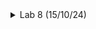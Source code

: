 <details>
<summary>Lab 8 (15/10/24)</summary>
<br>
  
# Task : RTL design using Verilog with SKY130 Technology
<details>
<summary>Day-1</summary>
<br>
  
**IVerilog based Simulation flow:**

![image](https://github.com/user-attachments/assets/0e2f8052-f0f8-4cfa-bab0-fc83a490afb9)
Simulator continuously checks for changes in the input. If there is any change in input, the output is evaluated else the simulator will never evaluate the output.


 
# LAB-1:
**Aim: Cloning the required files from github repository:**

**Commands:**
```
sudo -i
sudo apt-get install git
ls
cd /home
mkdir VLSI
cd VLSI
git clone https://github.com/kunalg123/sky130RTLDesignAndSynthesisWorkshop.git
cd sky130RTLDesignAndSynthesisWorkshop/verilog_files
ls
```

**Screenshot of the terminal window:**

![Screenshot from 2024-10-20 15-15-25](https://github.com/user-attachments/assets/a7d6d8b4-291f-4164-8cac-cdd2b4272dc4)


# LAB-2:
**Aim: Introduction to IVerilog gtkwave:**

In this lab we will implement a 2:1 multiplexer.

The .v files of 2:1 multiplexer and its testbench is already present in the 'verilog_file' folder.

We just need to put few commands as stated below in order to see the waveforms.

```c
iverilog good_mux.v tb_good_mux.v
ls
./a.out
gtkwave tb_good_mux.vcd
```
Below is the Snapshot of the above commands:
![Screenshot from 2024-10-20 15-57-13](https://github.com/user-attachments/assets/9e159fa5-2cd5-4f09-b42c-bbab4786d23c)

TO view the Testbench and Verilog file, Use this Command:
```c
apt install vim-gtk3
gvim tb_good_mux.v -o good_mux.v

```
![Screenshot from 2024-10-20 16-00-00](https://github.com/user-attachments/assets/a60b483f-0864-42d7-82e1-8d47de5b0b69)

# LAB 3: AIM : Synthesis of 2:1 Multiplexer using Yosys and Logic Synthesis.

Yosys

Synthesizer is a tool for converting the RTL to Netlist and here we are using the Yosys as the Synthesizer.

A synthesizer plays a key role in digital design by transforming RTL (Register Transfer Level) code into a gate-level netlist. This netlist provides a detailed description of the circuit, outlining the logical gates and their interconnections, and serves as the foundation for later stages like place and route. In this design flow, the synthesizer being used is Yosys, an open-source tool for Verilog HDL synthesis. Yosys applies several optimization techniques to generate an efficient gate-level implementation from the RTL code.

Block Diagram of Yosys setup :

![Screenshot from 2024-10-20 16-28-40](https://github.com/user-attachments/assets/bb3a11a3-6258-4717-8bc4-b97cbd975376)

Block Diagram of synthesis Verification:

The primary inputs and outputs remain identical in both the RTL design and the synthesized netlist. As a result, the same test bench can be applied to both.

![Screenshot from 2024-10-20 16-29-08](https://github.com/user-attachments/assets/42ed2db4-13cf-474a-9139-adba871ff48f)

## Logic Systhesis

RTL Design: The design is described using a behavioral representation in Hardware Description Language (HDL) based on the required specifications.

Synthesis: The RTL (Register Transfer Level) code is translated into a gate-level representation. This process converts the design into gates and interconnections, resulting in a file known as the netlist.

Command steps for Yosys

This will invoke/start the yosys

```
 yosys
       
```
Load the sky130 standard library.
```
read_liberty -lib ../lib/sky130_fd_sc_hd__tt_025C_1v80.lib      
```
Read the design files
```
read_verilog good_mux.v        
```

![Screenshot from 2024-10-20 16-35-19](https://github.com/user-attachments/assets/827c7f0b-59a0-4db8-8a51-8ae48b225adb)


Synthesize the top level module

```

synth -top good_mux     

```
![Screenshot from 2024-10-20 16-39-43](https://github.com/user-attachments/assets/d742ce1d-08dc-4831-943c-29c584e16820)

Map to the standard library

```

abc -liberty ../lib/sky130_fd_sc_hd__tt_025C_1v80.lib
```
![Screenshot from 2024-10-20 16-41-52](https://github.com/user-attachments/assets/b5e17c7b-f1a3-492e-a9b4-4a065d5721c0)


In order to see graphical version of the logic it has realized just type :

```

show
```
![Screenshot from 2024-10-21 01-42-25](https://github.com/user-attachments/assets/7b6ac318-94a2-4a23-9ab3-a7f3d7d39727)


## To save the netlist, use the write_verilog command. This will generate the netlist file in the current directory:
```c
write_verilog -noattr good_mux_netlist.v
!gvim good_mux_netlist.v

```
![asic](https://github.com/user-attachments/assets/95d68184-b83f-44a4-8332-b1040fdc4773)

</details>


<details>
<summary>Day-2</summary>
<br>

## LAB 4 - AIM : Introduction and Walkthrough to ' dot lib '.

'.lib' is like a collection of standard cells. It contains slow cells, fast cells and many more things. In order to view the '.lib' files, Enter the following command :
```c
sudo -i
cd /home/satya/VLSI/sky130RTLDesignAndSynthesisWorkshop/lib
gvim sky130_fd_sc_hd__tt_025C_1v80.lib

```
Press Shift + : syn off
![image](https://github.com/user-attachments/assets/2ab0f842-bdc0-4cee-b86e-ff62b0243807)


Standard Cell Library Information

Technology Specifications



Process: 130nm CMOS technology
Delay model: Table lookup


Units and Naming Conventions



* ->Time: 1 ns
* ->Voltage: 1 V
* ->Leakage Power: 1 nW
* ->Current: 1 mA
* ->Pulling Resistance: 1 kΩ
* ->Capacitive Load: 1.0 pF
* ->Bus naming style: "%s[%d]"


Cell Characteristics


For each cell in the library, the following information is typically provided:

* ->Leakage power
* ->Power consumption
* ->Area
* ->Input capacitance
* ->Delay for different input combinations

  Considering a two input AND gate:
  ![image](https://github.com/user-attachments/assets/92c784cf-ace9-4751-813a-d3a7776dcdd3)

  ## LAB : 5  Hierarchical vs flat synthesis & Various Flop Coding Styles and optimization:
  # Hierarchical Synthesis:
```c
cd~
cd /home/satya/vlsi/sky130RTLDesignAndSynthesisWorkshop/verilog_files
yosys
read_liberty -lib ../lib/sky130_fd_sc_hd__tt_025C_1v80.lib
read_verilog multiple_modules.v

```
![image](https://github.com/user-attachments/assets/1fa6db1a-f16f-4023-a674-884215a291d4)

### To Synthesize the Design:
```c 
synth -top multiple_modules
```
When we run this Command we get the following:

![image](https://github.com/user-attachments/assets/341bca6f-5e83-4310-9fdc-8779b6202c4a)

### Multiple Modules: - 2 SubModules

Commands to generate the netlist & Create a Graphical Representation of Logic for Multiple Modules:
```c 
abc -liberty ../lib/sky130_fd_sc_hd__tt_025C_1v80.lib
show multiple_modules
```
![image](https://github.com/user-attachments/assets/acb3060f-6436-429e-a574-ee62a24a895e)

* Writing the netlist and then viewing *
```c 
write_verilog -noattr multiple_modules_hier.v
!vim multiple_modules_hier.v
```
NETLIST file

![image](https://github.com/user-attachments/assets/0dfa5872-f7ae-4a44-809d-527a3ee156e0)

* Use of Flattening: Merges all hierarchical modules in the design into a single module to create a flat netlist. for this just type
```c
flatten

```
Writing the netlist and then viewing
```c

write_verilog -noattr multiple_modules_hier.v
!vim multiple_modules_hier.v
```
![image](https://github.com/user-attachments/assets/c71d8145-c139-4f1f-8e9b-de073b1ab206)


NETLIST file
![Screenshot from 2024-10-21 13-30-36](https://github.com/user-attachments/assets/c64ad262-4cc3-4178-b8c9-9a439843af7c)

Now let's Create a Graphical Representation of Logic for Multiple Modules:

```c
show
```
![Screenshot from 2024-10-21 13-36-52](https://github.com/user-attachments/assets/bc888834-3135-41e4-b6d0-dfb0a052426c)

## Design and Simulation of D Flip-Flops Using Icarus Verilog, GTKWave, and Yosys

This project showcases different coding approaches for D Flip-Flops and includes simulations using Icarus Verilog and GTKWave. Additionally, it explores the synthesis of these designs using Yosys. The simulations cover three varieties of D Flip-Flops:

    * D Flip-Flop with Asynchronous Reset
    * D Flip-Flop with Asynchronous Set
    * D Flip-Flop with Synchronous Reset

## 1. D Flip-Flop with Asynchronous Reset:

Verilog code for the D Flip-Flop with an asynchronous reset:
```c 
module dff_asyncres(input clk, input async_reset, input d, output reg q);
	always@(posedge clk, posedge async_reset)
	begin
		if(async_reset)
			q <= 1'b0;
		else
			q <= d;
	end
endmodule
```
Testbench for Asynchronous Reset D Flip-Flop:
```
module tb_dff_asyncres; 
	reg clk, async_reset, d;
	wire q;
	dff_asyncres uut (.clk(clk), .async_reset(async_reset), .d(d), .q(q));

	initial begin
		$dumpfile("tb_dff_asyncres.vcd");
		$dumpvars(0, tb_dff_asyncres);
		clk = 0;
		async_reset = 1;
		d = 0;
		#3000 $finish;
	end
	
	always #10 clk = ~clk;
	always #23 d = ~d;
	always #547 async_reset = ~async_reset; 
endmodule

```
* Steps to Run the Simulation:

    Navigate to the directory where the Verilog files are located:
```
    cd /home/satya/vlsi/sky130RTLDesignAndSynthesisWorkshop/verilog_files
```
   Run the following commands to compile and simulate the design:
```
iverilog dff_asyncres.v tb_dff_asyncres.v
ls
```
The compiled output will be saved as a.out.

 Execute the compiled output and open the waveform viewer:
```
./a.out
gtkwave tb_dff_asyncres.vcd
```
By following these steps,we can observe the behavior of the D Flip-Flop with an asynchronous reset in the waveform viewer:

![image](https://github.com/user-attachments/assets/eb8036b8-0694-436a-a483-1863b0a3b532)

OBSERVATION : From the waveform, it can be observed that the Q output changes to zero when the asynchronous reset is set high, independent of the positive/negative clock edge.

## 2. Asynchronous Set

The velilog code for the Asynchronous set is given below :

```c

module dff_async_set(input clk, input async_set, input d, output reg q);
	always@(posedge clk, posedge async_set)
	begin
		if(async_set)
			q <= 1'b1;
		else
			q <= d;
	end
endmodule
```
Testbench code is as follows:
```c
module tb_dff_async_set; 
	reg clk, async_set, d;
	wire q;
	dff_async_set uut (.clk(clk),.async_set (async_set),.d(d),.q(q));

	initial begin
		$dumpfile("tb_dff_async_set.vcd");
		$dumpvars(0,tb_dff_async_set);
		// Initialize Inputs
		clk = 0;
		async_set = 1;
		d = 0;
		#3000 $finish;
	end
		
	always #10 clk = ~clk;
	always #23 d = ~d;
	always #547 async_set=~async_set; 
endmodule
```
Command steps :

Go to the required directory
```c
sudo -i
cd ~
cd /home/satya/VLSI/sky130RTLDesignAndSynthesisWorkshop/verilog_files
```
We just need to put few commands as stated below in order to see the waveforms.
```c
iverilog dff_async_set.v tb_dff_async_set.v
ls
```
After giving the above command the IVerilog stores the output as ' a.out '

Now let's execute the ' a.out ' file and observe the waveforms.
```c
./a.out
gtkwave tb_dff_async_set.vcd
```
Below is the Snapshot of the above commands and the resultant Waveforms:

![image](https://github.com/user-attachments/assets/a658af31-7170-4203-8804-1d9c111c93bd)

OBSERVATION : From the waveform, it can be observed that the Q output changes to one when the asynchronous set is set high, independent of the positive/negative clock edge.

## 3. Synchronous Reset

The velilog code for the Synchronous reset is given below :
```c

module dff_syncres(input clk, input sync_reset, input d, output reg q);
	always@(posedge clk)
	begin
		if(sync_reset)
			q <= 1'b0;
		else
			q <= d;
	end
endmodule
```
Testbench code is as follows:
```c
module tb_dff_syncres; 
	reg clk, syncres, d;
	wire q;
	dff_asyncres uut (.clk(clk),.sync_reset (sync_reset),.d(d),.q(q));

	initial begin
		$dumpfile("tb_dff_syncres.vcd");
		$dumpvars(0,tb_dff_syncres);
		// Initialize Inputs
		clk = 0;
		sync_reset = 1;
		d = 0;
		#3000 $finish;
	end
		
	always #10 clk = ~clk;
	always #23 d = ~d;
	always #547 sync_reset=~async_reset; 
endmodule
```
Command steps :

Go to the required directory
```
sudo -i
cd ~
cd /home/satya/vlsi/sky130RTLDesignAndSynthesisWorkshop/verilog_files
```
We just need to put few commands as stated below in order to see the waveforms.
```
iverilog dff_syncres.v tb_dff_syncres.v

```
After giving the above command the IVerilog stores the output as ' a.out '

Now let's execute the ' a.out ' file and observe the waveforms.
```
./a.out
gtkwave tb_dff_syncres.vcd
```
Below is the Snapshot of the above commands and the resultant Waveforms:
![image](https://github.com/user-attachments/assets/5707043e-d8d1-43ff-90d1-53a74f079b73)

## Synthesis of Various D-Flipflop using Yosys
I am performing this using 3 types of D Flip Flops:
* 1. Asynchronous Reset
* 2.   Asynchronous Set
 * 3.   Synchronous Reset.

## 1. Asynchronous Reset

Follow the steps to get Graphical Representation of Asynchronous Reset - D FlipFlop
```c
cd ~
cd /home/vlsi/sky130RTLDesignAndSynthesisWorkshop/verilog_files
yosys       
read_liberty -lib ../lib/sky130_fd_sc_hd__tt_025C_1v80.lib
read_verilog dff_asyncres.v
synth -top dff_asyncres
dfflibmap -liberty ../lib/sky130_fd_sc_hd__tt_025C_1v80.lib
show


```
![image](https://github.com/user-attachments/assets/efc7bc84-b7cd-46c7-940a-258969ca3736)

## 2. Asynchronous Set
Command steps to Create a Graphical Representation of Asynchronous Set - D FlipFlop
```c
cd ~
cd /home/vlsi/sky130RTLDesignAndSynthesisWorkshop/verilog_files
yosys       
read_liberty -lib ../lib/sky130_fd_sc_hd__tt_025C_1v80.lib
read_verilog dff_async_set.v
synth -top dff_async_set
dfflibmap -liberty ../lib/sky130_fd_sc_hd__tt_025C_1v80.lib
show
```
![image](https://github.com/user-attachments/assets/acacc62d-8b41-45d1-bb76-b710e7c73fa3)


## 3. Synchronous Reset
Command steps to Create a Graphical Representation of Synchronous Reset - D FlipFlop :
```c
cd ~
cd /home/vlsi/sky130RTLDesignAndSynthesisWorkshop/verilog_files
yosys       
read_liberty -lib ../lib/sky130_fd_sc_hd__tt_025C_1v80.lib
read_verilog dff_syncres.v
synth -top dff_syncres
dfflibmap -liberty ../lib/sky130_fd_sc_hd__tt_025C_1v80.lib
show
```
![image](https://github.com/user-attachments/assets/ba7c91a1-e1f0-42a3-852f-a9d8c05786b1)
</details>
<details>
<summary>Day-3</summary>
	
# LAB 6 - AIM : Optimization of various Combinational Designs
## Optimization of various Combinational Designs

  2 input AND gate.
  2 input OR gate.
  3 input AND gate.
  2 input XNOR Gate (3 input Boolean Logic)
  Multiple Module Optimization-1
  Multiple Module Optimization-2

### 1. 2 input AND gate.

The velilog code is given below :
```c
module opt_check(input a, input b, output y);
	assign y = a?b:0;
endmodule
```
Command steps :
```c
cd ~
sudo -i
cd ~
cd /home/vlsi/sky130RTLDesignAndSynthesisWorkshop/verilog_files
yosys       
read_liberty -lib ../lib/sky130_fd_sc_hd__tt_025C_1v80.lib
read_verilog opt_check.v
synth -top opt_check
```
![image](https://github.com/user-attachments/assets/7e84709f-c224-45b2-816c-ac566eda1a23)

### Now Generate the Netlist
```c
abc -liberty ../lib/sky130_fd_sc_hd__tt_025C_1v80.lib
```
Removes unused or redundant logic in the design and purges any dangling wires or gates.
```c
opt_clean -purge
```
Now let's Create a Graphical Representation
```c
show
```
![image](https://github.com/user-attachments/assets/0cac41b9-0764-4790-b0e2-9b3f7c54287d)

## 2. 2 input OR gate.

The velilog code is given below :
```c
module opt_check2(input a, input b, output y);
	assign y = a?1:b;
endmodule
```
Command steps :

Go to the required directory
```c
cd ~
sudo -i
cd ~
cd /home/vlsi/sky130RTLDesignAndSynthesisWorkshop/verilog_files
```
This will invoke/start the yosys
```
yosys       
```
Read the library
```
read_liberty -lib ../lib/sky130_fd_sc_hd__tt_025C_1v80.lib
```
Read the design verilog files
```
read_verilog opt_check2.v
```
Synthesize the Design
```
synth -top opt_check2
```
![image](https://github.com/user-attachments/assets/38536525-4546-48ef-aa7e-c93d1bf075c5)

Now Generate the Netlist
```c

abc -liberty ../lib/sky130_fd_sc_hd__tt_025C_1v80.lib
```
Removes unused or redundant logic in the design and purges any dangling wires or gates.
```
opt_clean -purge
```
Now let's Create a Graphical Representation
```
show
```
![image](https://github.com/user-attachments/assets/373c65c6-3d58-4272-bd4d-78e3dad0f4a8)

## 3. 3 input AND gate.

The velilog code is given below :
```c
module opt_check2(input a, input b, input c, output y);
	assign y = a?(b?c:0):0;
endmodule
```
Command steps :

Go to the required directory
```
cd ~
sudo -i
cd ~
cd /home/vlsi/sky130RTLDesignAndSynthesisWorkshop/verilog_files
```
This will invoke/start the yosys
```
yosys       
```
Read the library
```
read_liberty -lib ../lib/sky130_fd_sc_hd__tt_025C_1v80.lib
```
Read the design verilog files
```
read_verilog opt_check3.v
```
Synthesize the Design
```
synth -top opt_check3
```
![image](https://github.com/user-attachments/assets/f3b37522-7452-4c2a-9ba7-86dc03529d46)

Now Generate the Netlist
```
abc -liberty ../lib/sky130_fd_sc_hd__tt_025C_1v80.lib
```
Removes unused or redundant logic in the design and purges any dangling wires or gates.
```
opt_clean -purge
```
Now let's Create a Graphical Representation
```
show
```
![image](https://github.com/user-attachments/assets/e5d0da6b-e95a-4fc6-ba45-1cd7016265dd)

## 4. 2 input XNOR Gate (3 input Boolean Logic)

The velilog code is given below :
```
module opt_check2(input a, input b, input c, output y);
	assign y = a ? (b ? ~c : c) : ~c;
endmodule
```
Command steps :

Go to the required directory
```
cd ~
sudo -i
cd ~
cd /home/vlsi/sky130RTLDesignAndSynthesisWorkshop/verilog_files
```
This will invoke/start the yosys
```
yosys       
```
Read the library
```
read_liberty -lib ../lib/sky130_fd_sc_hd__tt_025C_1v80.lib
```
Read the design verilog files
```
read_verilog opt_check4.v
```
Synthesize the Design
```
synth -top opt_check4
```
![image](https://github.com/user-attachments/assets/c03723f7-3a64-47b9-8de8-53978e6cd6e7)

Now Generate the Netlist
```
abc -liberty ../lib/sky130_fd_sc_hd__tt_025C_1v80.lib
```
Removes unused or redundant logic in the design and purges any dangling wires or gates.
```
opt_clean -purge
```
Now let's Create a Graphical Representation
```
show
```
![image](https://github.com/user-attachments/assets/ea59862c-65cb-44d8-a700-3c8ea2b5956b)

## 5. Multiple Module Optimization-1

The velilog code is given below :
```
module sub_module1(input a, input b, output y);
	assign y = a & b;
endmodule

module sub_module2 (input a, input b output y);
	assign y = a^b;
endmodule

module multiple_module_opt(input a, input b input c, input d output y);
	wire n1,n2, n3;

	sub_module1 U1 (.a(a), .b(1'b1), .y(n1));
	sub_module2 U2 (.a(n1), .b(1'b0), .y(n));
	sub_module2 U3 (.a(b), .b(d), .y(n3));

	assign y = c | (b & n1);
endmodule
```
Command steps :

Go to the required directory
```c
cd ~
sudo -i
cd ~
cd /home/vlsi/sky130RTLDesignAndSynthesisWorkshop/verilog_files
```
This will invoke/start the yosys
```
yosys       
```
Read the library
```
read_liberty -lib ../lib/sky130_fd_sc_hd__tt_025C_1v80.lib
```
Read the design verilog files
```c
read_verilog multiple_module_opt.v
```
Synthesize the Design
```c
synth -top multiple_module_opt
```
![image](https://github.com/user-attachments/assets/11257847-22c4-47be-8386-6a372cc2b3e8)

Now Generate the Netlist
```
abc -liberty ../lib/sky130_fd_sc_hd__tt_025C_1v80.lib
```
Removes unused or redundant logic in the design and purges any dangling wires or gates.
```
opt_clean -purge
```
Use of Flattening: Merges all hierarchical modules in the design into a single module to create a flat netlist for this just type
```
flatten
```
Now let's Create a Graphical Representation
```
show
```
![image](https://github.com/user-attachments/assets/13d628c4-239b-4efe-a2a6-3aad33483f8f)



## 6. Multiple Module Optimization-2

The velilog code is given below :
```c
module sub_module(input a input b output y);
	assign y = a & b;
endmodule

module multiple_module_opt2(input a, input b input c, input d, output y);
	wire n1,n2, n3;

	sub_module U1 (.a(a), .b(1'b0), y(n));
	sub_module U2 (.a(b), .b(c), .y(n2));
	sub_module U3 (.a(n2), .b(d), .y(n));
	sub_module U4 (.a(n3), .b(n1), .y(y));
endmodule
```
Command steps :

Go to the required directory
```
cd ~
sudo -i
cd ~
cd /home/vlsi/sky130RTLDesignAndSynthesisWorkshop/verilog_files
```
This will invoke/start the yosys
```
yosys       
```
Read the library
```
read_liberty -lib ../lib/sky130_fd_sc_hd__tt_025C_1v80.lib
```
Read the design verilog files
```
read_verilog multiple_module_opt2.v
```
Synthesize the Design
```
synth -top multiple_module_opt2
```
![image](https://github.com/user-attachments/assets/866a571e-a478-4585-8135-de9a80f3b515)

Now Generate the Netlist
```
abc -liberty ../lib/sky130_fd_sc_hd__tt_025C_1v80.lib
```
Removes unused or redundant logic in the design and purges any dangling wires or gates.
```
opt_clean -purge
```
Use of Flattening: Merges all hierarchical modules in the design into a single module to create a flat netlist for this just type
```
flatten
```
Now let's Create a Graphical Representation
```
show
```
![image](https://github.com/user-attachments/assets/1af0f686-38fc-4823-a2cb-2369aab3a148)

# LAB 6 - AIM : Optimization of various Sequential Designs
## Optimization of various Sequential Designs

1. D-Flipflop Constant 1 with Asynchronous Reset (active low)
2.  D-Flipflop Constant 2 with Asynchronous Reset (active high)
3. D-Flipflop Constant 3 with Synchronous Reset (active low)
 4. D-Flipflop Constant 4 with Synchronous Reset (active high)
5. D-Flipflop Constant 5 with Synchronous Reset
 6. Counter Optimization 1
 7.   Counter Optimization 2

## 1. D-Flipflop Constant 1 with Asynchronous Reset (active low)

The velilog code for the asynchronous reset (active low) is given below :
```c
module dff_const1(input clk, input reset, output reg q); 
always @(posedge clk, posedge reset)
begin
	if(reset)
		q <= 1'b0;
	else
		q <= 1'b1;
end
endmodule
```
Testbench code is as follows:
```
module tb_dff_const1; 
	reg clk, reset;
	wire q;

	dff_const1 uut (.clk(clk),.reset(reset),.q(q));

	initial begin
		$dumpfile("tb_dff_const1.vcd");
		$dumpvars(0,tb_dff_const1);
		// Initialize Inputs
		clk = 0;
		reset = 1;
		#3000 $finish;
	end

	always #10 clk = ~clk;
	always #1547 reset=~reset;
endmodule
```
Command steps :

Go to the required directory
```
sudo -i
cd ~
cd /home/vlsi/sky130RTLDesignAndSynthesisWorkshop/verilog_files
```
We just need to put few commands as stated below in order to see the waveforms.
```
iverilog dff_const1.v tb_dff_const1.v
ls
```
After giving the above command the IVerilog stores the output as ' a.out '

Now let's execute the ' a.out ' file and observe the waveforms.
```
./a.out
gtkwave tb_dff_const1.vcd
```
Below is the Snapshot of the above commands and the resultant Waveforms:

![image](https://github.com/user-attachments/assets/392e515c-746f-4e06-9575-4dccbcfbab69)

OBSERVATION : From the waveform, it can be observed that the Q output is always high when reset is zero, and reset doesn't depend on clock edge.

SYNTHESIS :
Go to the required directory
```
cd ~
sudo -i
cd ~
cd /home/vlsi/sky130RTLDesignAndSynthesisWorkshop/verilog_files
```
This will invoke/start the yosys
```
yosys       
```
Read the library
```
read_liberty -lib ../lib/sky130_fd_sc_hd__tt_025C_1v80.lib
```
Read the design verilog files
```
read_verilog dff_const1.v
```
Synthesize the Design
```
synth -top dff_const1
```
Now Generate the Netlist
```
dfflibmap -liberty ../lib/sky130_fd_sc_hd__tt_025C_1v80.lib
```
Now let's Create a Graphical Representation
```
show
```
![image](https://github.com/user-attachments/assets/d0cf5fc4-63bc-4201-b75a-8054456ad8a5)

OBSERVATION : Since reset doesn't depend on clock edge, therefore the D Flip Flop has not been removed.

## 2. D-Flipflop Constant 2 with Asynchronous Reset (active high)

The velilog code for the asynchronous reset (active high) is given below :
```
module dff_const1(input clk, input reset, output reg q); 
always @(posedge clk, posedge reset)
begin
	if(reset)
		q <= 1'b1;
	else
		q <= 1'b1;
end
endmodule
```
Testbench code is as follows:
```
module tb_dff_const2; 
	reg clk, reset;
	wire q;

	dff_const2 uut (.clk(clk),.reset(reset),.q(q));

	initial begin
		$dumpfile("tb_dff_const1.vcd");
		$dumpvars(0,tb_dff_const1);
		// Initialize Inputs
		clk = 0;
		reset = 1;
		#3000 $finish;
	end

	always #10 clk = ~clk;
	always #1547 reset=~reset;
endmodule
```
Command steps :

Go to the required directory
```
sudo -i
cd ~
cd /home/vlsi/sky130RTLDesignAndSynthesisWorkshop/verilog_files
```
We just need to put few commands as stated below in order to see the waveforms.
```
iverilog dff_const2.v tb_dff_const2.v
ls
```
After giving the above command the IVerilog stores the output as ' a.out '

Now let's execute the ' a.out ' file and observe the waveforms.
```
./a.out
gtkwave tb_dff_const2.vcd
```
Below is the Snapshot of the above commands and the resultant Waveforms:
![image](https://github.com/user-attachments/assets/b403ef14-96c5-4536-b1b0-8261ff0c1d69)

OBSERVATION : From the waveform, it can be observed that the Q output is always high irrespective of reset.

### SYNTHESIS :

Go to the required directory
```c
cd ~
sudo -i
cd ~
cd /home/vlsi/sky130RTLDesignAndSynthesisWorkshop/verilog_files
```
This will invoke/start the yosys
```
yosys       
```
Read the library
```
read_liberty -lib ../lib/sky130_fd_sc_hd__tt_025C_1v80.lib
```
Read the design verilog files
```
read_verilog dff_const2.v
```
Synthesize the Design
```
synth -top dff_const2
```
![image](https://github.com/user-attachments/assets/47e5fb31-8bb3-4c50-94da-701fa1970586)


### OBSERVATION : Now D Flip Flop has been synthesised.

Now Generate the Netlist
```
dfflibmap -liberty ../lib/sky130_fd_sc_hd__tt_025C_1v80.lib
```
Now let's Create a Graphical Representation
```
show
```
![image](https://github.com/user-attachments/assets/940bc44c-6573-42b4-ae90-fb7fc5802a4b)
OBSERVATION : Since output q doesn't depend on reset edgeand is always 1, therefore the D Flip Flop has been removed.

## 3. D-Flipflop Constant 3 with Synchronous Reset (active low)

The velilog code for the synchronous reset (active low) is given below :
```
module dff_const3(input clk, input reset, output reg q); 
	reg q1;

	always @(posedge clk, posedge reset)
	begin
		if(reset)
		begin
			q <= 1'b1;
			q1 <= 1'b0;
		end
		else
		begin	
			q1 <= 1'b1;
			q <= q1;
		end
	end
endmodule
```
Testbench code is as follows:
```
module dff_const3(input clk, input reset, output reg q); 
	reg q1;

	always @(posedge clk, posedge reset)
	begin
		if(reset)
		begin
			q <= 1'b1;
			q1 <= 1'b0;
		end
		else
		begin	
			q1 <= 1'b1;
			q <= q1;
		end
	end
endmodule
```
### SYNTHESIS :
Command steps :

Go to the required directory
```
cd ~
sudo -i
cd ~
cd /home/vlsi/sky130RTLDesignAndSynthesisWorkshop/verilog_files
```
This will invoke/start the yosys

yosys       

Read the library
```
read_liberty -lib ../lib/sky130_fd_sc_hd__tt_025C_1v80.lib
```
Read the design verilog files
```
read_verilog dff_const3.v
```
Synthesize the Design
```
synth -top dff_const3
```

![image](https://github.com/user-attachments/assets/d47b12f7-fb16-40ee-8e65-623d327fc8ba)

Now Generate the Netlist
```
dfflibmap -liberty ../lib/sky130_fd_sc_hd__tt_025C_1v80.lib
```
Now let's Create a Graphical Representation
```
show
```
![image](https://github.com/user-attachments/assets/76291f62-aefa-405c-bf8e-6aa9a4ceaad7)
OBSERVATION : This module defines a D flip-flop, for a positive edge of reset, q is set to 1 and q1 is set to 0. On each clock cycle, q1 is set to 1, and q is updated with the value of q1.

When synthesized, the design will result in a flip-flop where q becomes 1 after the first clock cycle post-reset and stays 1 afterward.

## 4. D-Flipflop Constant 4 with Synchronous Reset (active high)

The velilog code for the synchronous reset (active high) is given below :
```
module dff_const4(input clk, input reset, output reg q); 
	reg q1;

	always @(posedge clk, posedge reset)
	begin
		if(reset)
		begin
			q <= 1'b1;
			q1 <= 1'b1;
		end
		else
		begin	
			q1 <= 1'b1;
			q <= q1;
		end
	end
endmodule
```
### SYNTHESIS :

Command steps :

Go to the required directory
```
cd ~
sudo -i
cd ~
cd /home/vlsi/sky130RTLDesignAndSynthesisWorkshop/verilog_files
```
This will invoke/start the yosys
```
yosys       
```
Read the library
```
read_liberty -lib ../lib/sky130_fd_sc_hd__tt_025C_1v80.lib
```
Read the design verilog files
```
read_verilog dff_const4.v
```
Synthesize the Design
```
synth -top dff_const4
```
![image](https://github.com/user-attachments/assets/d49ac6e9-a2d7-4c14-bda3-77b4e42db309)


Now Generate the Netlist
```
dfflibmap -liberty ../lib/sky130_fd_sc_hd__tt_025C_1v80.lib
```
Now let's Create a Graphical Representation
```
show
```
![image](https://github.com/user-attachments/assets/10d2184e-cb8b-4671-aaf1-2b07ed0ebc7f)
OBSERVATION : This module defines a D flip-flop that sets both q and q1 to 1 on a positive edge of reset. On each clock cycle, q1 remains 1, and q is updated with the value of q1 (which is always 1).

When synthesized, the design will result in a flip-flop where q is always 1, regardless of the reset or clock state.

## 5. D-Flipflop Constant 5 with Synchronous Reset

The velilog code for the synchronous reset is given below :
```
module dff_const5(input clk, input reset, output reg q); 
	reg q1;

	always @(posedge clk, posedge reset)
	begin
		if(reset)
		begin
			q <= 1'b0;
			q1 <= 1'b0;
		end
		else
		begin	
			q1 <= 1'b1;
			q <= q1;
		end
	end
endmodule
```
### SYNTHESIS :
Command steps :

Go to the required directory
```
cd ~
sudo -i
cd ~
cd /home/vlsi/sky130RTLDesignAndSynthesisWorkshop/verilog_files
```
This will invoke/start the yosys
```
yosys       
```
Read the library
```
read_liberty -lib ../lib/sky130_fd_sc_hd__tt_025C_1v80.lib
```
Read the design verilog files
```
read_verilog dff_const5.v
```
Synthesize the Design
```
synth -top dff_const5

```
![image](https://github.com/user-attachments/assets/37d5de10-11fa-4d8a-b487-3251fee86e08)

Now Generate the Netlist
```
dfflibmap -liberty ../lib/sky130_fd_sc_hd__tt_025C_1v80.lib
```
Now let's Create a Graphical Representation
```
show
```
![image](https://github.com/user-attachments/assets/70b9aca6-35a1-41bc-a13b-acf76e24e4d8)

OBSERVATION : This module defines a D flip-flop that resets both q and q1 to 0 on a positive edge of reset. On each clock cycle, it sets q1 to 1 and then updates q with the value of q1 (which will always be 1 after the first cycle).

When synthesized, the design will result in a flip-flop where q is always 1 after the first clock cycle post-reset.


## 6. Counter Optimization 1

The verilog code for the Counter Optimization 1 is given below :
```c
module counter_opt (input clk, input reset, output q);
	reg [2:0] count;
	assign q = count[0];
	
	always @(posedge clk,posedge reset)
	begin
		if(reset)
			count <= 3'b000;
		else
			count <= count + 1;
	end
endmodule
```
## SYNTHESIS :
Command steps :

Go to the required directory
```
cd ~
sudo -i
cd ~
cd /home/vlsi/sky130RTLDesignAndSynthesisWorkshop/verilog_files
```
This will invoke/start the yosys
```
yosys       
```
Read the library
```
read_liberty -lib ../lib/sky130_fd_sc_hd__tt_025C_1v80.lib
```
Read the design verilog files
```
read_verilog counter_opt.v
```
Synthesize the Design
```
synth -top counter_opt
```
![image](https://github.com/user-attachments/assets/54dfcaab-f544-4295-b8b8-a075d1f92f6c)


Now Generate the Netlist
```
dfflibmap -liberty ../lib/sky130_fd_sc_hd__tt_025C_1v80.lib
```
Now let's Create a Graphical Representation
```
show
```
![image](https://github.com/user-attachments/assets/0bd80314-a5fe-4569-b6df-311cd63f87ba)

## 7. Counter Optimization 2

The velilog code for the synchronous reset (active high) is given below :
```
module counter_opt2 (input clk, input reset, output q);
	reg [2:0] count;
	assign q = (count[2:0] == 3'b100);
	
	always @(posedge clk,posedge reset)
	begin
		if(reset)
			count <= 3'b000;
		else
			count <= count + 1;
	end
endmodule
```
## SYNTHESIS :

Command steps :

Go to the required directory
```
cd ~
sudo -i
cd ~
cd /home/vlsi/sky130RTLDesignAndSynthesisWorkshop/verilog_files
```
This will invoke/start the yosys
```
yosys       
```
Read the library
```
read_liberty -lib ../lib/sky130_fd_sc_hd__tt_025C_1v80.lib
```
Read the design verilog files
```
read_verilog counter_opt2.v
```
Synthesize the Design
```
synth -top counter_opt2
```
Now Generate the Netlist
```
dfflibmap -liberty ../lib/sky130_fd_sc_hd__tt_025C_1v80.lib
```
Now let's Create a Graphical Representation
```
show
```
</details>

<details>
	<summary>Day-4</summary>
<br>
	
 # Lab 8: AIM : GLS, Synthesis-Simulation mismatch, non - blocking and blocking statements.
 
## Gate Level Simulation (GLS) in Digital Circuit Verification

Gate Level Simulation (GLS) is a critical step in the verification process of digital circuits. This phase involves simulating the synthesized netlist—a lower-level representation of the design—using a testbench to verify its logical correctness and timing behavior. By comparing the simulated outputs with the expected outputs, GLS ensures that the synthesis process has not introduced any errors and that the design meets its performance requirements.

Importance of Sensitivity Lists

Sensitivity lists are essential for achieving accurate circuit behavior. An incomplete sensitivity list can lead to unexpected latches, which may complicate the design's functionality.
Blocking vs. Non-Blocking Assignments

Within always blocks, the use of blocking and non-blocking assignments plays a significant role:

* Blocking Assignments (=): These execute sequentially, which can inadvertently create latches if not managed properly.
* Non-Blocking Assignments (<=): These allow for parallel execution and help avoid issues related to timing and latches.

Best Practices

To prevent synthesis and simulation mismatches, it’s vital to:

* 1. Carefully Analyze Circuit Behavior: Understand the flow of signals and potential edge cases.
* 2. Ensure Proper Sensitivity Lists: Make sure that all relevant signals are included to avoid unintended behavior.
* 3. Choose the Right Assignment Type: Use blocking and non-blocking assignments appropriately based on the intended functionality.

By adhering to these practices, we can enhance the reliability and robustness of digital circuits, leading to successful implementations in real-world applications.

![image](https://github.com/user-attachments/assets/940a2e31-f235-415f-8255-a27caf84109a)

## Example 1 : There is no mismatch in this example as the netlist simulation and rtl simulation waveform are similar only
```c
module ternary_operator_mux (input i0 , input i1 , input sel , output y);
	assign y = sel?i1:i0;
endmodule
```
### Command steps for Simulation:
```
iverilog ternary_operator_mux.v tb_ternary_operator_mux.v
./a.out
gtkwave tb_ternary_operator_mux.vcd
```
![image](https://github.com/user-attachments/assets/7e4f2ed2-ae81-4b4b-a98a-63d5acbd472e)

Synthesis:

```c
yosys       
read_liberty -lib ../lib/sky130_fd_sc_hd__tt_025C_1v80.lib
read_verilog ternary_operator_mux.v
synth -top ternary_operator_mux
```
![image](https://github.com/user-attachments/assets/25f3dade-f4eb-406e-8e2c-1754e99d6bd8)
```
abc -liberty ../lib/sky130_fd_sc_hd__tt_025C_1v80.lib 
show
```
![image](https://github.com/user-attachments/assets/808d63e5-89f1-4b19-8b3b-661c28b15e34)

To see the Netlist
```c
write_verilog -noattr ternary_operator_mux_net.v
!gvim ternary_operator_mux_net.v
```
![Screenshot from 2024-10-21 18-12-52](https://github.com/user-attachments/assets/ad59e97c-b690-4ca6-8db1-14a44c16fde3)

### Gate Level Synthesis (GLS)
Command steps :

Go to the required directory
```
sudo -i
cd ~
cd /home/vlsi/sky130RTLDesignAndSynthesisWorkshop/verilog_files
```
We just need to put few commands as stated below in order to see the waveforms.
```
iverilog ../my_lib/verilog_model/primitives.v ../my_lib/verilog_model/sky130_fd_sc_hd.v ternary_operator_mux_net.v tb_ternary_operator_mux.v
ls
```
After giving the above command the IVerilog stores the output as ' a.out '

Now let's execute the ' a.out ' file and observe the waveforms.
```
./a.out
gtkwave tb_ternary_operator_mux.vcd
```
Below is the Snapshot of the above commands and the resultant Waveforms:

![image](https://github.com/user-attachments/assets/34d3f84a-9e2d-4f4d-b358-b977d8c10f0c)

These waveforms correspond to the GATE LEVEL SYNTHESIS for the Ternary Operator MUX.

  ## * Example 2: Design of a 2:1 Bad MUX

Verilog code:
```
module bad_mux(input i0, input i1, input sel, output reg y);
	always@(sel)
	begin
		if(sel)
			y <= i1;
		else
			y <= i0;
	end
endmodule
```
Command steps for Simulation:
```
iverilog bad_mux.v tb_bad_mux.v
./a.out
gtkwave tb_bad_mux.vcd
```
![image](https://github.com/user-attachments/assets/f5356b19-8b8b-4ea0-9e77-72555d5c2026)

![image](https://github.com/user-attachments/assets/5dc9c503-7d15-401f-b3da-f534a81703e3)

To see the Netlist
```
write_verilog -noattr bad_mux_net.v
!gvim bad_mux_net.v
```
![image](https://github.com/user-attachments/assets/8ac851b0-dbb9-4255-80c5-d3728fd82df4)
From the waveform it can be observed that the output y changes only when there is a change in select line, completely ignoring the change in i0 and i1, which should also change the output y. Thus, this design is that of a bad MUX.

### Gate Level Synthesis (GLS)
Command steps :

Go to the required directory
```
sudo -i
cd ~
cd /home/vlsi/sky130RTLDesignAndSynthesisWorkshop/verilog_files
```
We just need to put few commands as stated below in order to see the waveforms.
```
iverilog ../my_lib/verilog_model/primitives.v ../my_lib/verilog_model/sky130_fd_sc_hd.v bad_mux.v tb_bad_mux.v
ls
```
After giving the above command the IVerilog stores the output as ' a.out '

Now let's execute the ' a.out ' file and observe the waveforms.
```
./a.out
gtkwave tb_bad_mux.vcd
```
Below is the Snapshot of the above commands and the resultant Waveforms:
![image](https://github.com/user-attachments/assets/2c5661e7-373f-498e-8bcb-758dffc92026)
These waveforms correspond to the GATE LEVEL SYNTHESIS for the Bad MUX.


##  Example 3: Blocking Caveat

Verilog code:

```c

module blocking_caveat(input a, input b, input c, output reg d);
	reg x;

	always@(*)
	begin
		d = x & c;
		x = a | b;
	end
endmodule
```
Command steps for Simulation:
```
iverilog blocking_caveat.v tb_blocking_caveat.v
./a.out
gtkwave tb_blocking_caveat.vcd
```
![image](https://github.com/user-attachments/assets/881e0f93-e331-4785-b5f0-206a4536efd8)

As depicted, when A and B go zero, the OR gate output should be zero (X equal to zero), and the AND gate output should also be zero (same as D output). But, the AND gate input of X takes the previous value of A|B equal to one, based on the design created by the blocking statement, hence the discrepancy in the output.

### Synthesis

![image](https://github.com/user-attachments/assets/dacc284d-658e-4dc9-b78a-f4803735036a)

To see the Netlist
```
write_verilog -noattr blocking_caveat_net.v
!gvim blocking_caveat_net.v
```
![image](https://github.com/user-attachments/assets/11748ef0-abf6-4f83-8faa-eeb81fa18a7c)

## Gate Level Synthesis (GLS) Workflow

Welcome to the Gate Level Synthesis (GLS) section of the VLSI Sky130 RTL Design and Synthesis Workshop! Below are the command steps you'll need to follow in order to simulate your design and visualize the waveforms.

Step-by-Step Guide

1. Navigate to the Project Directory
```c
sudo -i
cd ~
cd /home/chandra-shekhar-jha/VLSI/sky130RTLDesignAndSynthesisWorkshop/verilog_files
```
2. Compile Your Verilog Files

Next, we need to compile the necessary Verilog files using IVerilog. Run the following command:

```
iverilog ../my_lib/verilog_model/primitives.v ../my_lib/verilog_model/sky130_fd_sc_hd.v blocking_caveat_net.v tb_blocking_caveat.v
```

3. Execute the Output File

Now it’s time to run the simulation and generate the waveform data:
```
./a.out
```
5. Visualize Waveforms with GTKWave

Finally, to visualize the results, you can open the waveform viewer:
```
gtkwave tb_blocking_caveat.vcd
```
Result

![image](https://github.com/user-attachments/assets/f85e199c-545f-4dad-8703-a190249970f7)



</details>
